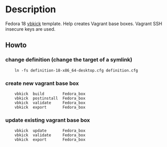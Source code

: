 # Description

Fedora 18 [vbkick](https://github.com/wilas/vbkick) template. Help creates Vagrant base boxes. Vagrant SSH insecure keys are used.

## Howto

### change definition (change the target of a symlink)
```
    ln -fs definition-18-x86_64-desktop.cfg definition.cfg
```

### create new vagrant base box
```
    vbkick  build        Fedora_box
    vbkick  postinstall  Fedora_box
    vbkick  validate     Fedora_box
    vbkick  export       Fedora_box
```

### update existing vagrant base box
```
    vbkick  update       Fedora_box
    vbkick  validate     Fedora_box
    vbkick  export       Fedora_box
```
